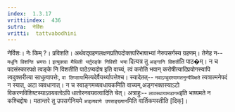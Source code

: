 ```yaml
---
index:  1.3.17
vrittiindex:  436
sutra:  नेर्विशः
vritti:  tattvabodhini 
---
```


नेर्विशः। नेः किम् ?। प्रविशति। अर्थवद्ग्रहणलक्षणप्रतिपदोक्तपरिभाषाभ्यां नेरुपसर्गस्य ग्रहणम्। तेनेह न-- `मधूनि विशन्ति भ्रमराः`। `इत्युक्त्वा मैथिली भर्तुरङ्के निविशी भया` दित्यत्र तु `अङ्गानि विशती`ति पाठ�म्। न च पदसंस्कारपक्षे त्वङ्के नि विशतीति पाठेऽप्यदोष इति वाच्यं, त्वं करोति भवान् करोषीत्यादिप्रयोगस्यापि त्वदुक्तरीत्या साधुत्वापत्तेः, `वा लिप्साया`मित्यदेर्वैयर्थ्यापत्तेश्च। स्यादेतत्-- `नवाऽम्बुदश्यामतनुर्न्यविक्षते` त्यत्रात्मनेपदं न स्यात्, अटा व्यवधानात्। न च स्वाङ्गमव्यवधायकमिति वाच्यम्,अङ्गभक्तस्याऽटो विकरणविशिष्टस्याऽवयवत्वेऽपि धातोरनवयवत्वादिति चेत्। अत्राहुः-- `लावस्थायामडागम`इति भाष्यमते न कश्चिद्दोषः। मतान्तरे तु उपसर्गनियमे `अड्व्यवाये उपसङ्ख्यान`मिति वार्तिकमस्तीति [दिक्]। 

